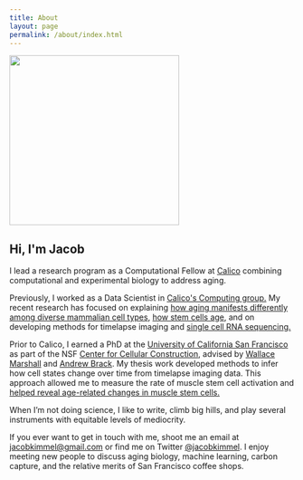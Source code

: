 ```yaml
---
title: About
layout: page
permalink: /about/index.html
---
```

<img src="{{ site.url }}/{{ site.picture }}" style="width:300px;" />


## Hi, I'm Jacob

I lead a research program as a Computational Fellow at [Calico](http://calicolabs.com) combining computational and experimental biology to address aging.

Previously, I worked as a Data Scientist in [Calico's Computing group.](https://www.calicolabs.com/team/computational-scientists/)
My recent research has focused on explaining [how aging manifests differently among diverse mammalian cell types](https://mca.research.calicolabs.com), [how stem cells age](https://myo.research.calicolabs.com), and on developing methods for timelapse imaging and [single cell RNA sequencing.](https://github.com/scnym)

Prior to Calico, I earned a PhD at the [University of California San Francisco](https://ucsf.edu) as part of the NSF [Center for Cellular Construction](https://ccc.ucsf.edu), advised by [Wallace Marshall](http://tetrad.ucsf.edu/faculty/wallace-wallace) and [Andrew Brack](http://bracklab.com).
My thesis work developed methods to infer how cell states change over time from timelapse imaging data.
This approach allowed me to measure the rate of muscle stem cell activation and [helped reveal age-related changes in muscle stem cells.]({{site.url}}/aging_musc_dynamics)

When I’m not doing science, I like to write, climb big hills, and play several instruments with equitable levels of mediocrity.

If you ever want to get in touch with me, shoot me an email at [jacobkimmel@gmail.com](mailto:jacobkimmel@gmail.com) or find me on Twitter [@jacobkimmel](https://twitter.com/jacobkimmel).
I enjoy meeting new people to discuss aging biology, machine learning, carbon capture, and the relative merits of San Francisco coffee shops.
